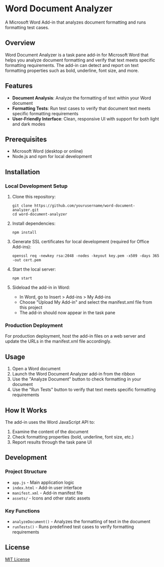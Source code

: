 # Word Document Analyzer

A Microsoft Word Add-in that analyzes document formatting and runs formatting test cases.

## Overview

Word Document Analyzer is a task pane add-in for Microsoft Word that helps you analyze document formatting and verify that text meets specific formatting requirements. The add-in can detect and report on text formatting properties such as bold, underline, font size, and more.

## Features

- **Document Analysis**: Analyze the formatting of text within your Word document
- **Formatting Tests**: Run test cases to verify that document text meets specific formatting requirements
- **User-Friendly Interface**: Clean, responsive UI with support for both light and dark modes

## Prerequisites

- Microsoft Word (desktop or online)
- Node.js and npm for local development

## Installation

### Local Development Setup

1. Clone this repository:
   ```
   git clone https://github.com/yourusername/word-document-analyzer.git
   cd word-document-analyzer
   ```

2. Install dependencies:
   ```
   npm install
   ```

3. Generate SSL certificates for local development (required for Office Add-ins):
   ```
   openssl req -newkey rsa:2048 -nodes -keyout key.pem -x509 -days 365 -out cert.pem
   ```

4. Start the local server:
   ```
   npm start
   ```

5. Sideload the add-in in Word:
   - In Word, go to Insert > Add-ins > My Add-ins
   - Choose "Upload My Add-in" and select the manifest.xml file from this project
   - The add-in should now appear in the task pane

### Production Deployment

For production deployment, host the add-in files on a web server and update the URLs in the manifest.xml file accordingly.

## Usage

1. Open a Word document
2. Launch the Word Document Analyzer add-in from the ribbon
3. Use the "Analyze Document" button to check formatting in your document
4. Use the "Run Tests" button to verify that text meets specific formatting requirements

## How It Works

The add-in uses the Word JavaScript API to:

1. Examine the content of the document
2. Check formatting properties (bold, underline, font size, etc.)
3. Report results through the task pane UI

## Development

### Project Structure

- `app.js` - Main application logic
- `index.html` - Add-in user interface
- `manifest.xml` - Add-in manifest file
- `assets/` - Icons and other static assets

### Key Functions

- `analyzeDocument()` - Analyzes the formatting of text in the document
- `runTests()` - Runs predefined test cases to verify formatting requirements

## License

[MIT License](LICENSE)